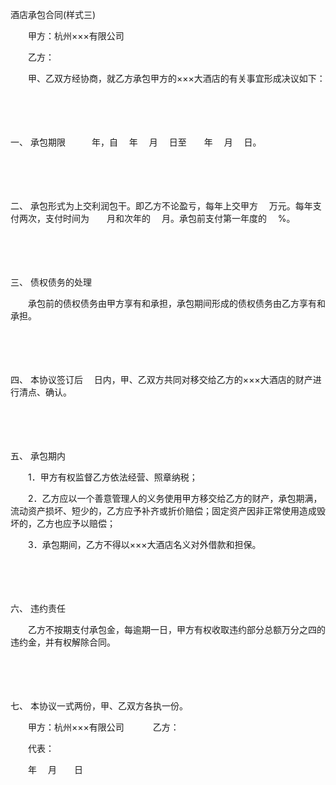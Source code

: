 



酒店承包合同(样式三)



 

　　甲方：杭州×××有限公司

　　乙方：　　

　　甲、乙双方经协商，就乙方承包甲方的×××大酒店的有关事宜形成决议如下：

　　

　　

一、
承包期限　　　年，自　 年　 月　 日至　　年　 月　 日。

　　

　　

二、
承包形式为上交利润包干。即乙方不论盈亏，每年上交甲方　 万元。每年支付两次，支付时间为　　月和次年的　 月。承包前支付第一年度的　 %。

　　

　　

三、
债权债务的处理

　　承包前的债权债务由甲方享有和承担，承包期间形成的债权债务由乙方享有和承担。

　　

　　

四、
本协议签订后　 日内，甲、乙双方共同对移交给乙方的×××大酒店的财产进行清点、确认。

　　

　　

五、
承包期内

　　1．甲方有权监督乙方依法经营、照章纳税；

　　2．乙方应以一个善意管理人的义务使用甲方移交给乙方的财产，承包期满，流动资产损坏、短少的，乙方应予补齐或折价赔偿；固定资产因非正常使用造成毁坏的，乙方也应予以赔偿；

　　3．承包期间，乙方不得以×××大酒店名义对外借款和担保。

　　

　　

六、
违约责任

　　乙方不按期支付承包金，每逾期一日，甲方有权收取违约部分总额万分之四的违约金，并有权解除合同。

　　

　　

七、
本协议一式两份，甲、乙双方各执一份。　　

　　甲方：杭州×××有限公司　　　 乙方：

　　代表：　　　　　　　　　　　　　　　　　　　　　　　　　　　

　　年　 月　　日

　　